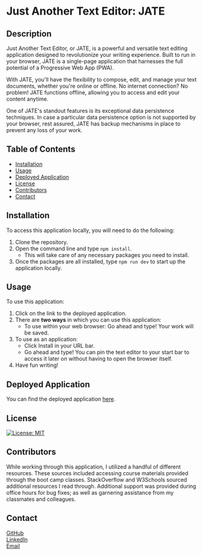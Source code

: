 # Just Another Text Editor: JATE

## Description

Just Another Text Editor, or JATE, is a powerful and versatile text editing application designed to revolutionize your writing experience. Built to run in your browser, JATE is a single-page application that harnesses the full potential of a Progressive Web App (PWA).

With JATE, you'll have the flexibility to compose, edit, and manage your text documents, whether you're online or offline. No internet connection? No problem! JATE functions offline, allowing you to access and edit your content anytime.

One of JATE's standout features is its exceptional data persistence techniques. In case a particular data persistence option is not supported by your browser, rest assured, JATE has backup mechanisms in place to prevent any loss of your work.

## Table of Contents
- [Installation](#installation)
- [Usage](#usage)
- [Deployed Application](#deployed-application)
- [License](#license)
- [Contributors](#contributors)
- [Contact](#contact)

## Installation
To access this application locally, you will need to do the following:
1. Clone the repository. 
2. Open the command line and type `npm install`.
    - This will take care of any necessary packages you need to install.
3. Once the packages are all installed, type `npm run dev` to start up the application locally.

## Usage
To use this application:
1. Click on the link to the deployed application.
2. There are **two ways** in which you can use this application:
    - To use within your web browser: Go ahead and type! Your work will be saved.
3. To use as an application:
    - Click Install in your URL bar.
    - Go ahead and type! You can pin the text editor to your start bar to access it later on without having to open the browser itself. 
4. Have fun writing!

## Deployed Application
You can find the deployed application [here](https://just-another-txt-editor-589a03d17432.herokuapp.com/).

## License
[![License: MIT](https://img.shields.io/badge/License-MIT-yellow.svg)](https://opensource.org/licenses/MIT)

## Contributors
While working through this application, I utilized a handful of different resources. These sources included accessing course materials provided through the boot camp classes. StackOverflow and W3Schools sourced additional resources I read through. Additional support was provided during office hours for bug fixes; as well as garnering assistance from my classmates and colleagues.

## Contact
[GitHub](https://github.com/HarrisSte)
<br>
[LinkedIn](https://www.linkedin.com/in/stephanie-harris-5069aa224/)
<br>
[Email](mailto:st3phanie.harris@gmail.com)
